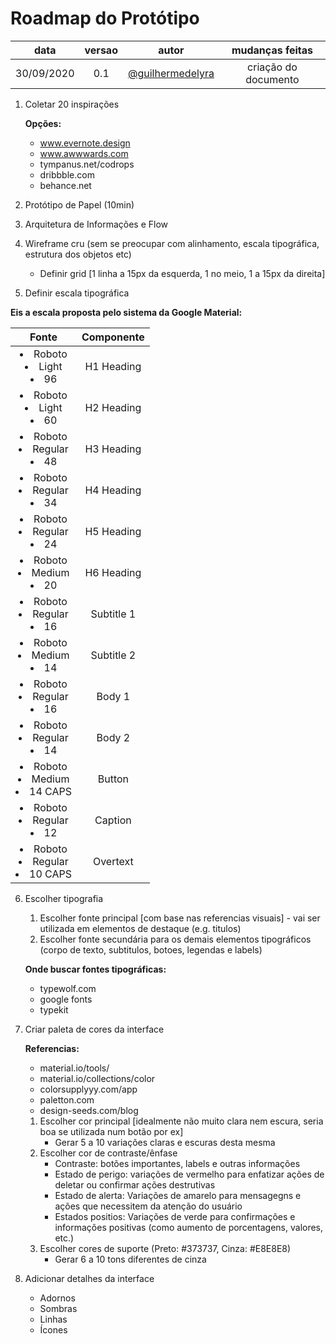 # Roadmap do Protótipo

|    data    | versao |                         autor                          |   mudanças feitas    |
| :--------: | :----: | :----------------------------------------------------: | :------------------: |
| 30/09/2020 |  0.1   | [@guilhermedelyra](https://github.com/guilhermedelyra) | criação do documento |

1. Coletar 20 inspirações

   **Opções:**

   - www.evernote.design
   - www.awwwards.com
   - tympanus.net/codrops
   - dribbble.com
   - behance.net

2. Protótipo de Papel (10min)
3. Arquitetura de Informações e Flow
4. Wireframe cru (sem se preocupar com alinhamento, escala tipográfica, estrutura dos objetos etc)
   - Definir grid [1 linha a 15px da esquerda, 1 no meio, 1 a 15px da direita]
5. Definir escala tipográfica

**Eis a escala proposta pelo sistema da Google Material:**

|                      Fonte                      | Componente |
| :---------------------------------------------: | :--------: |
|    <li>Roboto</li><li>Light</li><li>96</li>     | H1 Heading |
|    <li>Roboto</li><li>Light</li><li>60</li>     | H2 Heading |
|   <li>Roboto</li><li>Regular</li><li>48</li>    | H3 Heading |
|   <li>Roboto</li><li>Regular</li><li>34</li>    | H4 Heading |
|   <li>Roboto</li><li>Regular</li><li>24</li>    | H5 Heading |
|    <li>Roboto</li><li>Medium</li><li>20</li>    | H6 Heading |
|   <li>Roboto</li><li>Regular</li><li>16</li>    | Subtitle 1 |
|    <li>Roboto</li><li>Medium</li><li>14</li>    | Subtitle 2 |
|   <li>Roboto</li><li>Regular</li><li>16</li>    |   Body 1   |
|   <li>Roboto</li><li>Regular</li><li>14</li>    |   Body 2   |
| <li>Roboto</li><li>Medium</li><li>14 CAPS</li>  |   Button   |
|   <li>Roboto</li><li>Regular</li><li>12</li>    |  Caption   |
| <li>Roboto</li><li>Regular</li><li>10 CAPS</li> |  Overtext  |

6. Escolher tipografia

   1. Escolher fonte principal [com base nas referencias visuais] - vai ser utilizada em elementos de destaque (e.g. titulos)
   1. Escolher fonte secundária para os demais elementos tipográficos (corpo de texto, subtitulos, botoes, legendas e labels)

   **Onde buscar fontes tipográficas:**

   - typewolf.com
   - google fonts
   - typekit

7. Criar paleta de cores da interface

   **Referencias:**

   - material.io/tools/
   - material.io/collections/color
   - colorsupplyyy.com/app
   - paletton.com
   - design-seeds.com/blog

   1. Escolher cor principal [idealmente não muito clara nem escura, seria boa se utilizada num botão por ex]
      - Gerar 5 a 10 variações claras e escuras desta mesma
   1. Escolher cor de contraste/ênfase
      - Contraste: botões importantes, labels e outras informações
      - Estado de perigo: variações de vermelho para enfatizar ações de deletar ou confirmar ações destrutivas
      - Estado de alerta: Variações de amarelo para mensagegns e ações que necessitem da atenção do usuário
      - Estados positios: Variações de verde para confirmações e informações positivas (como aumento de porcentagens, valores, etc.)
   1. Escolher cores de suporte (Preto: #373737, Cinza: #E8E8E8)
      - Gerar 6 a 10 tons diferentes de cinza

8. Adicionar detalhes da interface
   - Adornos
   - Sombras
   - Linhas
   - Ícones
